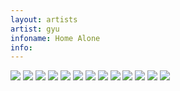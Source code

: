 ```yaml
---
layout: artists
artist: gyu
infoname: Home Alone
info:
---
```

<article class="work">
<img src="/assets/images/artists/gyu/homealone/1.jpg">
<img src="/assets/images/artists/gyu/homealone/2.jpg">
<img src="/assets/images/artists/gyu/homealone/3.jpg">
<img src="/assets/images/artists/gyu/homealone/4.jpg">
<img src="/assets/images/artists/gyu/homealone/5.jpg">
<img src="/assets/images/artists/gyu/homealone/6.jpg">
<img src="/assets/images/artists/gyu/homealone/7.jpg">
<img src="/assets/images/artists/gyu/homealone/8.jpg">
<img src="/assets/images/artists/gyu/homealone/9.jpg">
<img src="/assets/images/artists/gyu/homealone/10.jpg">
<img src="/assets/images/artists/gyu/homealone/11.jpg">
<img src="/assets/images/artists/gyu/homealone/12.jpg">
<img src="/assets/images/artists/gyu/homealone/13.jpg">
</article>